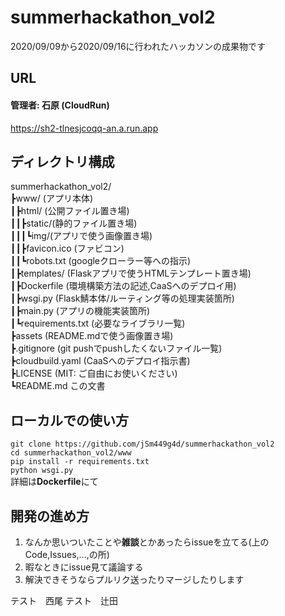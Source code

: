# summerhackathon_vol2
2020/09/09から2020/09/16に行われたハッカソンの成果物です

## URL
#### 管理者: 石原 (CloudRun)
https://sh2-tlnesjcoqq-an.a.run.app

## ディレクトリ構成

summerhackathon_vol2/  
┣www/ (アプリ本体)  
┃┣html/ (公開ファイル置き場)  
┃┃┣static/(静的ファイル置き場)  
┃┃┃┗img/(アプリで使う画像置き場)  
┃┃┣favicon.ico (ファビコン)  
┃┃┗robots.txt (googleクローラー等への指示)  
┃┣templates/ (Flaskアプリで使うHTMLテンプレート置き場)  
┃┣Dockerfile (環境構築方法の記述,CaaSへのデプロイ用)  
┃┣wsgi.py (Flask鯖本体/ルーティング等の処理実装箇所)  
┃┣main.py (アプリの機能実装箇所)  
┃┗requirements.txt (必要なライブラリ一覧)  
┣assets (README.mdで使う画像置き場)  
┣.gitignore (git pushでpushしたくないファイル一覧)  
┣cloudbuild.yaml (CaaSへのデプロイ指示書)  
┣LICENSE (MIT: ご自由にお使いください)  
┗README.md この文書  


## ローカルでの使い方
`git clone https://github.com/jSm449g4d/summerhackathon_vol2`  
`cd summerhackathon_vol2/www`  
`pip install -r requirements.txt`  
`python wsgi.py`  
詳細は**Dockerfile**にて

## 開発の進め方
1. なんか思いついたことや**雑談**とかあったらissueを立てる(上のCode,Issues,...,の所)  
2. 暇なときにissue見て議論する  
3. 解決できそうならプルリク送ったりマージしたりします  


テスト　西尾
テスト　辻田
